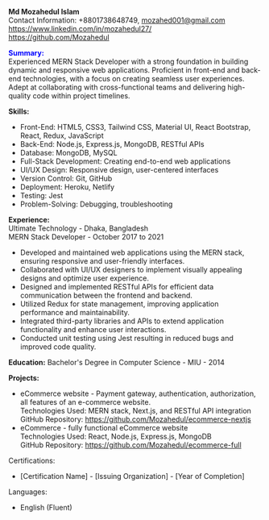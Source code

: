 **Md Mozahedul Islam** <br/>
Contact Information: +8801738648749, mozahed001@gmail.com <br/>
https://www.linkedin.com/in/mozahedul27/ <br/>
https://github.com/Mozahedul

**<span style="color: blue">Summary:</span>** <br/>
Experienced MERN Stack Developer with a strong foundation in building dynamic and responsive web applications. Proficient in front-end and back-end technologies, with a focus on creating seamless user experiences. Adept at collaborating with cross-functional teams and delivering high-quality code within project timelines.

**Skills:**
- Front-End: HTML5, CSS3, Tailwind CSS, Material UI, React Bootstrap, React, Redux, JavaScript
- Back-End: Node.js, Express.js, MongoDB, RESTful APIs
- Database: MongoDB, MySQL
- Full-Stack Development: Creating end-to-end web applications
- UI/UX Design: Responsive design, user-centered interfaces
- Version Control: Git, GitHub
- Deployment: Heroku, Netlify
- Testing: Jest
- Problem-Solving: Debugging, troubleshooting

**Experience:** <br/>
Ultimate Technology - Dhaka, Bangladesh <br/>
MERN Stack Developer - October 2017 to 2021 <br/>
- Developed and maintained web applications using the MERN stack, ensuring responsive and user-friendly interfaces.
- Collaborated with UI/UX designers to implement visually appealing designs and optimize user experience.
- Designed and implemented RESTful APIs for efficient data communication between the frontend and backend.
- Utilized Redux for state management, improving application performance and maintainability.
- Integrated third-party libraries and APIs to extend application functionality and enhance user interactions.
- Conducted unit testing using Jest resulting in reduced bugs and improved code quality.

**Education:**
Bachelor's Degree in Computer Science - MIU - 2014

**Projects:**
- eCommerce website - Payment gateway, authentication, authorization, all features of an e-commerce website. <br/>
  Technologies Used: MERN stack, Next.js, and RESTful API integration <br/>
  GitHub Repository: https://github.com/Mozahedul/ecommerce-nextjs <br/>
- eCommerce - fully functional eCommerce website <br/>
  Technologies Used: React, Node.js, Express.js, MongoDB <br/>
  GitHub Repository: https://github.com/Mozahedul/ecommerce-full <br/>

Certifications:
- [Certification Name] - [Issuing Organization] - [Year of Completion]

Languages:
- English (Fluent)


<!---
Mozahedul/Mozahedul is a ✨ special ✨ repository because its `README.md` (this file) appears on your GitHub profile.
You can click the Preview link to take a look at your changes.
--->
